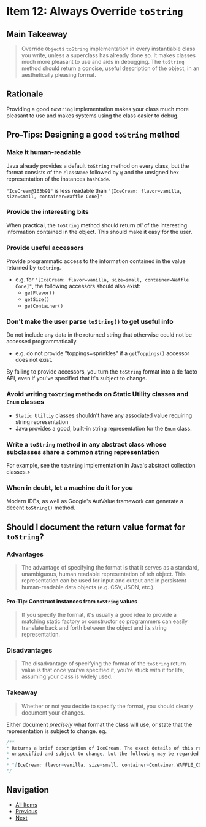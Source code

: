 # Item 12: Always Override `toString`

## Main Takeaway

> Override `Object`s `toString` implementation in every instantiable class you write, unless a superclass has already done so. It makes classes much more pleasant to use and aids in debugging. The `toString` method should return a concise, useful description of the object, in an aesthetically pleasing format.

## Rationale

Providing a good `toString` implementation makes your class much more pleasant to use and makes systems using the class easier to debug.

## Pro-Tips: Designing a good `toString` method

### Make it human-readable

Java already provides a default `toString` method on every class, but the format consists of the `className` followed by `@` and the unsigned hex representation of the instances `hashCode`.  

`"IceCream@163b91"` is less readable than `"[IceCream: flavor=vanilla, size=small, container=Waffle Cone]"`

### Provide the interesting bits

When practical, the `toString` method should return _all_ of the interesting information contained in the object. This should make it easy for the user.

### Provide useful accessors

Provide programmatic access to the information contained in the value returned by `toString`.

- e.g. for `"[IceCream: flavor=vanilla, size=small, container=Waffle Cone]"`, the following accessors should also exist:
  - `getFlavor()`
  - `getSize()`
  - `getContainer()`

### Don't make the user parse `toString()` to get useful info

Do not include any data in the returned string that otherwise could not be accessed programmatically.

- e.g. do not provide "toppings=sprinkles" if a `getToppings()` accessor does not exist.

By failing to provide accessors, you turn the `toString` format into a de facto API, even if you've specified that it's subject to change.

### Avoid writing `toString` methods on Static Utility classes and `Enum` classes

- `Static Utiltiy` classes shouldn't have any associated value requiring string representation
- Java provides a good, built-in string representation for the `Enum` class.

### Write a `toString` method in any abstract class whose subclasses share a common string representation

For example, see the `toString` implementation in Java's abstract collection classes.>

### When in doubt, let a machine do it for you

Modern IDEs, as well as Google's AutValue framework can generate a decent `toString()` method.

## Should I document the return value format for `toString`?

### Advantages

> The advantage of specifying the format is that it serves as a standard, unambiguous, human readable representation of teh object. This representation can be used for input and output and in persistent human-readable data objects (e.g. CSV, JSON, etc.).

#### Pro-Tip: Construct instances from `toString` values

> If you specify the format, it's usually a good idea to provide a matching static factory or constructor so programmers can easily translate back and forth between the object and its string representation.

### Disadvantages

> The disadvantage of specifying the format of the `toString` return value is that once you've specified it, you're stuck with it for life, assuming your class is widely used.

### Takeaway

> Whether or not you decide to specify the format, you should clearly document your changes.

Either document _precisely_ what format the class will use, or state that the representation is subject to change. eg.

```java
/**
* Returns a brief description of IceCream. The exact details of this representation are
* unspecified and subject to change, but the following may be regarded as typical:
*
* "[IceCream: flavor=vanilla, size=small, container=Container.WAFFLE_CONE]"
*/
```

## Navigation

- [All Items](../README.md#items)
- [Previous](./item-11-always-override-hashcode-when-you-override-equals.md)
- [Next](./item-13-override-clone-judiciously.md)
